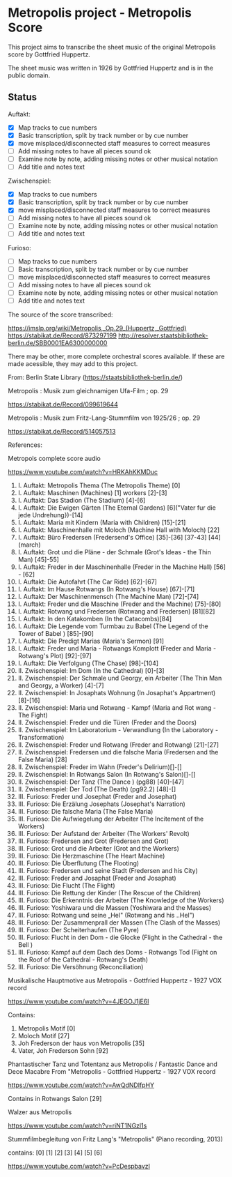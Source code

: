 # Metropolis project - Metropolis Score

This project aims to transcribe the sheet music of the original Metropolis score by Gottfried Huppertz.

The sheet music was written in 1926 by Gottfried Huppertz and is in the public domain.

## Status

Auftakt:
 - [x] Map tracks to cue numbers
 - [x] Basic transcription, split by track number or by cue number
 - [x] move misplaced/disconnected staff measures to correct measures
 - [ ] Add missing notes to have all pieces sound ok
 - [ ] Examine note by note, adding missing notes or other musical notation
 - [ ] Add title and notes text

Zwischenspiel:
 - [x] Map tracks to cue numbers
 - [x] Basic transcription, split by track number or by cue number
 - [x] move misplaced/disconnected staff measures to correct measures
 - [ ] Add missing notes to have all pieces sound ok
 - [ ] Examine note by note, adding missing notes or other musical notation
 - [ ] Add title and notes text

Furioso:
 - [ ] Map tracks to cue numbers
 - [ ] Basic transcription, split by track number or by cue number
 - [ ] move misplaced/disconnected staff measures to correct measures
 - [ ] Add missing notes to have all pieces sound ok
 - [ ] Examine note by note, adding missing notes or other musical notation
 - [ ] Add title and notes text

The source of the score transcribed:

https://imslp.org/wiki/Metropolis,_Op.29_(Huppertz,_Gottfried)
https://stabikat.de/Record/873297199
http://resolver.staatsbibliothek-berlin.de/SBB0001EA6300000000

There may be other, more complete orchestral scores available.  If these are made acessible, they may add to this project.

From: Berlin State Library (https://staatsbibliothek-berlin.de/)

Metropolis : Musik zum gleichnamigen Ufa-Film ; op. 29

https://stabikat.de/Record/099619644

Metropolis : Musik zum Fritz-Lang-Stummfilm von 1925/26 ; op. 29

https://stabikat.de/Record/514057513

References:

Metropols complete score audio

https://www.youtube.com/watch?v=HRKAhKKMDuc

 01.  I. Auftakt: Metropolis Thema (The Metropolis Theme) [0]
 02.  I. Auftakt: Maschinen (Machines) [1] workers [2]-[3]
 03.  I. Auftakt: Das Stadion (The Stadium) [4]-[6]
 04.  I. Auftakt: Die Ewigen Gärten (The Eternal Gardens) [6]("Vater fur die jede Undrehung})-[14]
 05.  I. Auftakt: Maria mit Kindern (Maria with Children) [15]-[21]
 06.  I. Auftakt: Maschinenhalle mit Moloch (Machine Hall with Moloch) [22]
 07.  I. Auftakt: Büro Fredersen (Fredersend's Office) [35]-[36] [37-43] [44] (march)
 08.  I. Auftakt: Grot und die Pläne - der Schmale (Grot's Ideas - the Thin Man) [45]-55]
 09.  I. Auftakt: Freder in der Maschinenhalle (Freder in the Machine Hall) [56] - [62]
 10.  I. Auftakt: Die Autofahrt (The Car Ride) [62]-[67]
 11.  I. Auftakt: Im Hause Rotwangs (In Rotwang's House) [67]-[71]
 12.  I. Auftakt: Der Maschinenmensch (The Machine Man) [72]-[74]
 13.  I. Auftakt: Freder und die Maschine (Freder and the Machine) [75]-[80]
 14.  I. Auftakt: Rotwang und Fredersen (Rotwang and Fredersen) [81][82]
 15.  I. Auftakt: In den Katakomben (In the Catacombs)[84]
 16.  I. Auftakt: Die Legende vom Turmbau zu Babel (The Legend of the Tower of Babel ) [85]-[90]
 17.  I. Auftakt: Die Predigt Marias (Maria's Sermon) [91]
 18.  I. Auftakt: Freder und Maria - Rotwangs Komplott (Freder and Maria - Rotwang's Plot) [92]-[97]
 19.  I. Auftakt: Die Verfolgung (The Chase) [98]-[104]
 20.  II. Zwischenspiel: Im Dom (In the Cathedral) [0]-[3]
 21.  II. Zwischenspiel: Der Schmale und Georgy, ein Arbeiter (The Thin Man and Georgy, a Worker) [4]-[7]
 22.  II. Zwischenspiel: In Josaphats Wohnung (In Josaphat's Appartment) [8]-[16]
 23.  II. Zwischenspiel: Maria und Rotwang - Kampf (Maria and Rot wang - The Fight)
 24.  II. Zwischenspiel: Freder und die Türen (Freder and the Doors)
 25.  II. Zwischenspiel: Im Laboratorium - Verwandlung (In the Laboratory - Transformation)
 26.  II. Zwischenspiel: Freder und Rotwang (Freder and Rotwang) [21]-[27]
 27.  II. Zwischenspiel: Fredersen und die falsche Maria (Fredersen and the False Maria) [28]
 28.  II. Zwischenspiel: Freder im Wahn (Freder's Delirium)[]-[]
 29.  II. Zwischenspiel: In Rotwangs Salon (In Rotwang's Salon)[]-[]
 30.  II. Zwischenspiel: Der Tanz (The Dance ) (pg88) [40]-[47]
 31.  II. Zwischenspiel: Der Tod (The Death) (pg92.2) [48]-[]
 32.  III. Furioso: Freder und Josephat (Freder and Josephat)
 33.  III. Furioso: Die Erzälung Josephats (Josephat's Narration)
 34.  III. Furioso: Die falsche Maria (The False Maria)
 35.  III. Furioso: Die Aufwiegelung der Arbeiter (The Incitement of the Workers)
 36.  III. Furioso: Der Aufstand der Arbeiter (The Workers' Revolt)
 37.  III. Furioso: Fredersen and Grot (Fredersen and Grot)
 38.  III. Furioso: Grot und die Arbeiter (Grot and the Workers)
 39.  III. Furioso: Die Herzmaschine (The Heart Machine)
 40.  III. Furioso: Die Überflutung (The Flooting)
 41.  III. Furioso: Fredersen und seine Stadt (Fredersen and his City)
 42.  III. Furioso: Freder and Josaphat (Freder and Josaphat)
 43.  III. Furioso: Die Flucht (The Flight)
 44.  III. Furioso: Die Rettung der Kinder (The Rescue of the Children)
 45.  III. Furioso: Die Erkenntnis der Arbeiter (The Knowledge of the Workers)
 46.  III. Furioso: Yoshiwara und die Massen (Yoshiwara and the Masses)
 47.  III. Furioso: Rotwang und seine „Hel" (Rotwang and his ..Hel")
 48.  III. Furioso: Der Zusammenprall der Massen (The Clash of the Masses)
 49.  III. Furioso: Der Scheiterhaufen (The Pyre)
 50.  III. Furioso: Flucht in den Dom - die Glocke (Flight in the Cathedral - the Bell )
 51.  III. Furioso: Kampf auf dem Dach des Doms - Rotwangs Tod (Fight on the Roof of the Cathedral - Rotwang's Death)
 52.  III. Furioso: Die Versöhnung (Reconciliation)

Musikalische Hauptmotive aus Metropolis - Gottfried Huppertz - 1927 VOX record

https://www.youtube.com/watch?v=4JEGOJ1jE6I

Contains:
 1. Metropolis Motif [0]
 2. Moloch Motif [27]
 3. Joh Frederson der haus von Metropolis [35]
 4. Vater, Joh Frederson Sohn [92]

Phantastischer Tanz und Totentanz aus Metropolis / Fantastic Dance and Dece Macabre From "Metropolis - Gottfried Huppertz - 1927 VOX record

https://www.youtube.com/watch?v=AwQdNDlfpHY

Contains in Rotwangs Salon [29]

Walzer aus Metropolis

https://www.youtube.com/watch?v=riNT1NGzl1s

Stummfilmbegleitung von Fritz Lang's "Metropolis" (Piano recording, 2013)

contains: [0] [1] [2] [3] [4] [5] [6]

https://www.youtube.com/watch?v=PcDespbavzI

